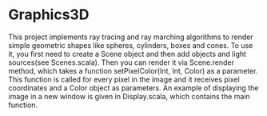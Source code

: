 # Graphics3D

This project implements ray tracing and ray marching algorithms to render simple geometric shapes like spheres, cylinders, boxes and cones. To use it, you first need to create a Scene object and then add objects and light sources(see Scenes.scala). Then you can render it via Scene.render method, which takes a function setPixelColor(Int, Int, Color) as a parameter. This function is called for every pixel in the image and it receives pixel coordinates and a Color object as parameters. An example of displaying the image in a new window is given in Display.scala, which contains the main function.
